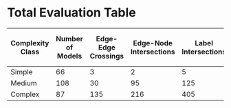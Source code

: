 # Total Evaluation Table


| Complexity Class| Number of Models   | Edge-Edge Crossings  | Edge-Node Intersections   | Label Intersections    | Imprecisions | Errors except Type 2| 
|----------------|---------------------|--------------------------|-------------------------|--------------------|----------------------|----------------------|
| Simple        | 66                   | 3                        | 2                       |5                   | 0                    |24|
| Medium        | 108                  | 30                       | 95                      | 125                | 57                   |97|
| Complex       | 87                   | 135                      | 216                     |405                 | 208                  |92|
